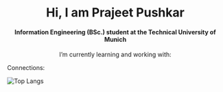<h1 align = "center"> Hi, I am Prajeet Pushkar </h1>

<h4 align = "center"> Information Engineering (BSc.) student at the Technical University of Munich </h4>

<p align = "center"> I’m currently learning and working with: </p>
 


Connections: 



![Top Langs](https://github-readme-stats.vercel.app/api/top-langs/?username=PenguinPuff&layout=compact) 

